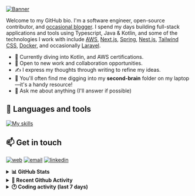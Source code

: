 [![Banner](https://raw.githubusercontent.com/wilfriedago/wilfriedago/main/assets/1.png)][website]

Welcome to my GitHub bio. I'm a software engineer, open-source contributor, and [occasional blogger][blog]. I spend my days building full-stack applications and tools using Typescript, Java & Kotlin, and some of the technologies I work with include [AWS](https://aws.amazon.com/fr/), [Next.js](https://nextjs.org/), [Spring](https://spring.io/), [Nest.js](https://nestjs.com/), [Tailwind CSS](https://github.com/tailwindlabs/tailwindcss), [Docker](https://www.docker.com/), and occasionally [Laravel](https://laravel.com/).

- 🔭 Currently diving into Kotlin, and AWS certifications.
- 👯 Open to new work and collaboration opportunities.
- ✍️ I express my thoughts through writing to refine my ideas.
- 🧠 You'll often find me digging into my **second-brain** folder on my laptop—it's a handy resource!
- 💬 Ask me about anything (I'll answer if possible)

## 🎨 Languages and tools

[![My skills](https://skillicons.dev/icons?i=typescript,js,nodejs,nest,java,kotlin,spring,python,fastapi,django,aws,docker,vscode,idea,tailwind&perline=15)](https://wilfriedago.dev/about#skills)

## 📫 Get in touch
[![web](https://img.shields.io/badge/WEBSITE-12100E?logo=google-earth&color=282A36)][website]
[![email](https://img.shields.io/badge/MAIL-12100E?logo=mailgun&color=282A36)][mail]
[![linkedin](https://img.shields.io/badge/LINKEDIN-12100E?logo=linkedin&color=282A36)][linkedin]


<details>
  <summary><b>📊 GitHub Stats</b></summary>
	<br/>
	<p align="left">
		<img width="49.5%" src="https://github-readme-stats.vercel.app/api?username=wilfriedago&show_icons=true&count_private=true&title_color=10b981&icon_color=10b981&theme=react&hide_border=true&rank_icon=github" />
		<img width="49.5%" src="https://streak-stats.demolab.com/?user=wilfriedago&hide_border=true&theme=react&ring=10b981&fire=fff&currStreakNum=fff&sideLabels=10b981&currStreakLabel=10b981&sideNums=fff" />
	</p>
</details>

<details>
  <summary><b>📅 Recent Github Activity</b></summary>
	<br>

<!--RECENT_ACTIVITY:last_update-->
Last Updated: Thursday, October 3rd, 2024, 4:17:52 AM
<!--RECENT_ACTIVITY:last_update_end-->

<!--RECENT_ACTIVITY:start-->
1. 🔱 Forked [wilfriedago/explicit-architecture-php](undefined) from [hgraca/explicit-architecture-php](https://github.com/hgraca/explicit-architecture-php)<br>
2. ⬆️ Pushed 7 commit(s) to [wilfriedago/spring-boot-kotlin-template](https://github.com/wilfriedago/spring-boot-kotlin-template)<br>
3. ⬆️ Pushed 251 commit(s) to [wilfriedago/kotlin-tutorials](https://github.com/wilfriedago/kotlin-tutorials)<br>
4. ⭐ Starred [DanCarl857/MobileMoneyTool](https://github.com/DanCarl857/MobileMoneyTool)<br>
5. ⭐ Starred [checkmarble/marble-frontend](https://github.com/checkmarble/marble-frontend)<br>
<!--RECENT_ACTIVITY:end-->
</details>

<details>
  <summary><b>🕐 Coding activity (last 7 days)</b></summary>
	<br>

<!--START_SECTION:waka-->

```python
Total Time: 38 hrs 27 mins

TypeScript        14 hrs 46 mins  █████████▒░░░░░░░░░░░░░░░   37.49 %
Java              9 hrs 50 mins   ██████▒░░░░░░░░░░░░░░░░░░   24.96 %
JSON              4 hrs 34 mins   ███░░░░░░░░░░░░░░░░░░░░░░   11.59 %
JavaScript        2 hrs 47 mins   █▓░░░░░░░░░░░░░░░░░░░░░░░   07.07 %
Markdown          1 hr 47 mins    █░░░░░░░░░░░░░░░░░░░░░░░░   04.53 %
YAML              1 hr 42 mins    █░░░░░░░░░░░░░░░░░░░░░░░░   04.33 %
Other             56 mins         ▓░░░░░░░░░░░░░░░░░░░░░░░░   02.40 %
```

<!--END_SECTION:waka-->
</details>

[website]: https://wilfriedago.dev
[linkedin]: https://linkedin.com/in/wilfriedago
[blog]: https://wilfriedago.dev/blog
[mail]: mailto:me@wilfriedago.dev
